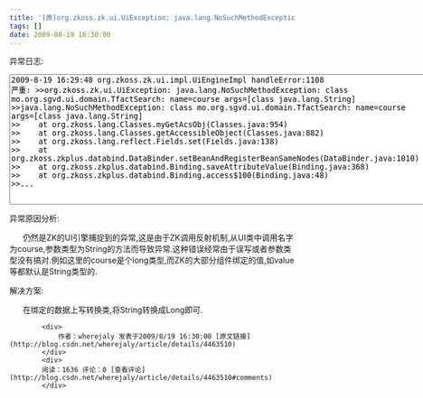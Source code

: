 ```yaml
---
title: '[原]org.zkoss.zk.ui.UiException: java.lang.NoSuchMethodException:'
tags: []
date: 2009-08-19 16:30:00
---
```


异常日志:

<textarea cols="90" rows="15" name="code" class="java:showcolumns">2009-8-19 16:29:48 org.zkoss.zk.ui.impl.UiEngineImpl handleError:1108
严重: &gt;&gt;org.zkoss.zk.ui.UiException: java.lang.NoSuchMethodException: class mo.org.sgvd.ui.domain.TfactSearch: name=course args=[class java.lang.String]
&gt;&gt;java.lang.NoSuchMethodException: class mo.org.sgvd.ui.domain.TfactSearch: name=course args=[class java.lang.String]
&gt;&gt;	at org.zkoss.lang.Classes.myGetAcsObj(Classes.java:954)
&gt;&gt;	at org.zkoss.lang.Classes.getAccessibleObject(Classes.java:882)
&gt;&gt;	at org.zkoss.lang.reflect.Fields.set(Fields.java:138)
&gt;&gt;	at org.zkoss.zkplus.databind.DataBinder.setBeanAndRegisterBeanSameNodes(DataBinder.java:1010)
&gt;&gt;	at org.zkoss.zkplus.databind.Binding.saveAttributeValue(Binding.java:368)
&gt;&gt;	at org.zkoss.zkplus.databind.Binding.access$100(Binding.java:48)
&gt;&gt;...</textarea> 

异常原因分析:

&nbsp;&nbsp;&nbsp;&nbsp;&nbsp; 仍然是ZK的UI引擎捕捉到的异常,这是由于ZK调用反射机制,从UI类中调用名字为course,参数类型为String的方法而导致异常.这种错误经常由于误写或者参数类型没有搞对.例如这里的course是个long类型,而ZK的大部分组件绑定的值,如value等都默认是String类型的.

解决方案:

&nbsp;&nbsp;&nbsp;&nbsp;&nbsp; 在绑定的数据上写转换类,将String转换成Long即可.

            <div>
                作者：wherejaly 发表于2009/8/19 16:30:00 [原文链接](http://blog.csdn.net/wherejaly/article/details/4463510)
            </div>
            <div>
            阅读：1636 评论：0 [查看评论](http://blog.csdn.net/wherejaly/article/details/4463510#comments)
            </div>